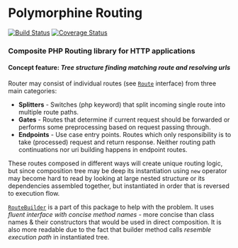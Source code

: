 # Polymorphine Routing
[![Build Status](https://travis-ci.org/shudd3r/polymorphine-routing.svg?branch=develop)](https://travis-ci.org/shudd3r/polymorphine-routing)
[![Coverage Status](https://coveralls.io/repos/github/shudd3r/polymorphine-routing/badge.svg?branch=develop)](https://coveralls.io/github/shudd3r/polymorphine-routing?branch=develop)
### Composite PHP Routing library for HTTP applications

#### Concept feature: *Tree structure finding matching route and resolving urls*
Router may consist of individual routes (see [`Route`](src/Route.php) interface) from
three main categories:
* **Splitters** - Switches (php keyword) that split incoming single route into multiple
route paths.
* **Gates** - Routes that determine if current request should be forwarded or performs
some preprocessing based on request passing through.
* **Endpoints** - Use case entry points. Routes which only responsibility is to take
(processed) request and return response. Neither routing path continuations nor uri
building happens in endpoint routes.

These routes composed in different ways will create unique routing logic, but since
composition tree may be deep its instantiation using `new` operator may become
hard to read by looking at large nested structure or its dependencies assembled
together, but instantiated in order that is reversed to execution flow.

[`RouteBuilder`](src/Builder/RouteBuilder.php) is a part of this package to help with
the problem. It uses _fluent interface with concise method names_ - more concise than
class names & their constructors that would be used in direct composition.
It is also more readable due to the fact that builder method calls _resemble execution
path_ in instantiated tree.
